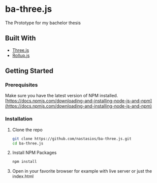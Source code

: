 # ba-three.js
The Prototype for my bachelor thesis

## Built With

- [Three.js](https://threejs.org/)
- [Rollup.js](https://rollupjs.org/guide/en/)

## Getting Started

### Prerequisites

Make sure you have the latest version of NPM installed. [https://docs.npmjs.com/downloading-and-installing-node-js-and-npm](https://docs.npmjs.com/downloading-and-installing-node-js-and-npm)

### Installation

1. Clone the repo 
    ```sh 
    git clone https://github.com/nastasios/ba-three.js.git
    cd ba-three.js
    ````
2. Install NPM Packages
    ```sh
    npm install
    ```
3. Open in your favorite browser for example with live server or just the index.html